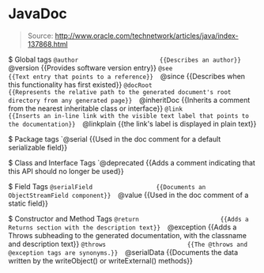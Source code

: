 # JavaDoc

> Source: http://www.oracle.com/technetwork/articles/java/index-137868.html

$ Global tags
    `@author                       {{Describes an author}} 
    `@version                      {{Provides software version entry}} 
    `@see                          {{Text entry that points to a reference}} 
    `@since                        {{Describes when this functionality has first existed}} 
    `@docRoot                      {{Represents the relative path to the generated document's root directory from any generated page}} 
    `@inheritDoc                   {{Inherits a comment from the nearest inheritable class or interface}} 
    `@link                         {{Inserts an in-line link with the visible text label that points to the documentation}} 
    `@linkplain                    {{the link's label is displayed in plain text}} 

$ Package tags
    `@serial                       {{Used in the doc comment for a default serializable field}} 

$ Class and Interface Tags
    `@deprecated                   {{Adds a comment indicating that this API should no longer be used}} 

$ Field Tags
    `@serialField                  {{Documents an ObjectStreamField component}} 
    `@value                        {{Used in the doc comment of a static field}} 

$ Constructor and Method Tags
    `@return                       {{Adds a Returns section with the description text}} 
    `@exception                    {{Adds a Throws subheading to the generated documentation, with the classname and description text}} 
    `@throws                       {{The @throws and @exception tags are synonyms.}} 
    `@serialData                   {{Documents the data written by the writeObject() or writeExternal() methods}} 

